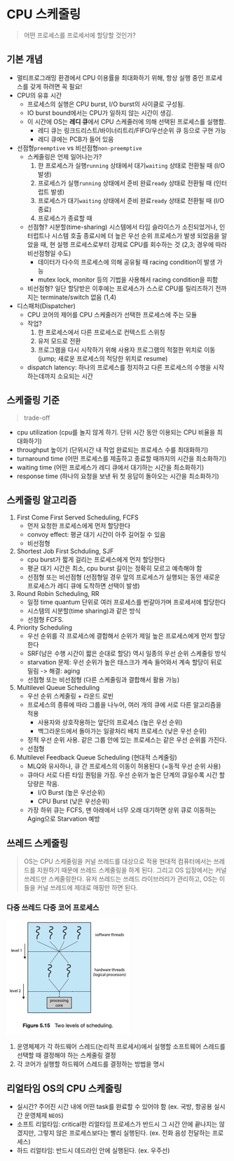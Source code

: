 # CPU 스케줄링
> 어떤 프로세스를 프로세서에 할당할 것인가?


## 기본 개념
- 멀티프로그래밍 환경에서 CPU 이용률을 최대화하기 위해, 항상 실행 중인 프로세스를 갖게 하려면 꼭 필요!
- CPU의 유휴 시간
    * 프로세스의 실행은 CPU burst, I/O burst의 사이클로 구성됨.
    * IO burst bound에서는 CPU가 일하지 않는 시간이 생김.
    * 이 시간에 OS는 **레디 큐**에서 CPU 스케줄러에 의해 선택된 프로세스를 실행함.
        + 레디 큐는 링크드리스트/바이너리트리/FIFO/우선순위 큐 등으로 구현 가능
        + 레디 큐에는 PCB가 들어 있음 
- 선점형`preemptive` vs 비선점형`non-preemptive`
    * 스케줄링은 언제 일어나는가?
        1. 한 프로세스가 실행`running` 상태에서 대기`waiting` 상태로 전환될 때 (I/O 발생)
        2. 프로세스가 실행`running` 상태에서 준비 완료`ready` 상태로 전환될 때 (인터럽트 발생)
        3. 프로세스가 대기`waiting` 상태에서 준비 완료`ready` 상태로 전환될 때 (I/O 종료)
        4. 프로세스가 종료할 때
    * 선점형? 시분할(time-sharing) 시스템에서 타임 슬라이스가 소진되었거나, 인터럽트나 시스템 호출 종료시에 더 높은 우선 순위 프로세스가 발생 되었음을 알았을 때, 현 실행 프로세스로부터 강제로 CPU를 회수하는 것 (2,3; 경우에 따라 비선점형일 수도)
        + 데이터가 다수의 프로세스에 의해 공유될 때 racing condition이 발생 가능
        + mutex lock, monitor 등의 기법을 사용해서 racing condition을 피함 
    * 비선점형? 일단 할당받은 이후에는 프로세스가 스스로 CPU를 릴리즈하기 전까지는 terminate/switch 없음 (1,4)
- 디스패처(Dispatcher)
    * CPU 코어의 제어를 CPU 스케줄러가 선택한 프로세스에 주는 모듈
    * 작업?
        1. 한 프로세스에서 다른 프로세스로 컨텍스트 스위칭
        2. 유저 모드로 전환
        3. 프로그램을 다시 시작하기 위해 사용자 프로그램의 적절한 위치로 이동(jump; 새로운 프로세스의 적당한 위치로 resume) 
    * dispatch latency: 하나의 프로세스를 정지하고 다른 프로세스의 수행을 시작하는데까지 소요되는 시간


## 스케줄링 기준
> trade-off
- cpu utilization (cpu를 놀지 않게 하기. 단위 시간 동안 이용되는 CPU 비율을 최대화하기)
- throughput 높이기 (단위시간 내 작업 완료되는 프로세스 수를 최대화하기)
- turnaround time (어떤 프로세스를 제출하고 종료할 때까지의 시간을 최소화하기)
- waiting time (어떤 프로세스가 레디 큐에서 대기하는 시간을 최소화하기)
- response time (하나의 요청을 보낸 뒤 첫 응답이 돌아오는 시간을 최소화하기)


## 스케줄링 알고리즘
1. First Come First Served Scheduling, FCFS
    - 먼저 요청한 프로세스에게 먼저 할당한다
    - convoy effect: 평균 대기 시간이 아주 길어질 수 있음
    - 비선점형 
2. Shortest Job First Schduling, SJF
    - cpu burst가 짧게 걸리는 프로세스에게 먼저 할당한다
    - 평균 대기 시간은 최소, cpu burst 길이는 정확히 모르고 예측해야 함
    - 선점형 또는 비선점형 (선점형일 경우 앞의 프로세스가 실행되는 동안 새로운 프로세스가 레디 큐에 도착하면 선택이 발생)
3. Round Robin Scheduling, RR
    - 일정 time quantum 단위로 여러 프로세스를 번갈아가며 프로세서에 할당한다
    - 시스템의 시분할(time sharing)과 같은 방식
    - 선점형 FCFS.
4. Priority Scheduling
    - 우선 순위를 각 프로세스에 결합해서 순위가 제일 높은 프로세스에게 먼저 할당한다
    - SRF(남은 수행 시간이 짧은 순대로 할당) 역시 일종의 우선 순위 스케줄링 방식
    - starvation 문제: 우선 순위가 높은 태스크가 계속 들어와서 계속 할당이 뒤로 밀림 -> 해결: aging
    - 선점형 또는 비선점형 (다른 스케줄링과 결합해서 활용 가능) 
5. Multilevel Queue Scheduling
    - 우선 순위 스케줄링 + 라운드 로빈
    - 프로세스의 종류에 따라 그룹을 나누어, 여러 개의 큐에 서로 다른 알고리즘을 적용
        * 사용자와 상호작용하는 앞단의 프로세스 (높은 우선 순위)
        * 백그라운드에서 돌아가는 일괄처리 배치 프로세스 (낮은 우선 순위)
    - 정적 우선 순위 사용. 같은 그룹 안에 있는 프로세스는 같은 우선 순위를 가진다.
    - 선점형
6. Multilevel Feedback Queue Scheduling (현대적 스케줄링)
    - MLQ와 유사하나, 큐 간 프로세스의 이동이 허용된다 (=동적 우선 순위 사용)
    - 큐마다 서로 다른 타임 퀀텀을 가짐. 우선 순위가 높은 단계의 큐일수록 시간 할당량은 작음.
        * I/O Burst (높은 우선순위)
        * CPU Burst (낮은 우선순위)
    - 가장 하위 큐는 FCFS, 맨 아래에서 너무 오래 대기하면 상위 큐로 이동하는 Aging으로 Starvation 예방


## 쓰레드 스케줄링
> OS는 CPU 스케줄링을 커널 쓰레드를 대상으로 적용
현대적 컴퓨터에서는 쓰레드를 지원하기 때문에 쓰레드 스케줄링을 하게 된다.
그리고 OS 입장에서는 커널 쓰레드만 스케줄링한다.
유저 쓰레드는 쓰레드 라이브러리가 관리하고, OS는 이들을 커널 쓰레드에 제대로 매핑만 하면 된다.


### 다중 쓰레드 다중 코어 프로세스
![다중쓰레드다중코어](../images/os_5_1.png)
1. 운영체제가 각 하드웨어 스레드(논리적 프로세서)에서 실행할 소프트웨어 스레드를 선택할 때 결정해야 하는 스케줄링 결정
2. 각 코어가 실행할 하드웨어 스레드를 결정하는 방법을 명시


## 리얼타임 OS의 CPU 스케줄링
- 실시간? 주어진 시간 내에 어떤 task를 완료할 수 있어야 함 (ex. 국방, 항공용 실시간 운영체제 `NEOS`)
- 소프트 리얼타임: critical한 리얼타임 프로세스가 반드시 그 시간 안에 끝나지는 않겠지만, 그렇지 않은 프로세스보다는 빨리 실행된다. (ex. 전화 음성 전달하는 프로세스)
- 하드 리얼타임: 반드시 데드라인 안에 실행된다. (ex. 우주선)